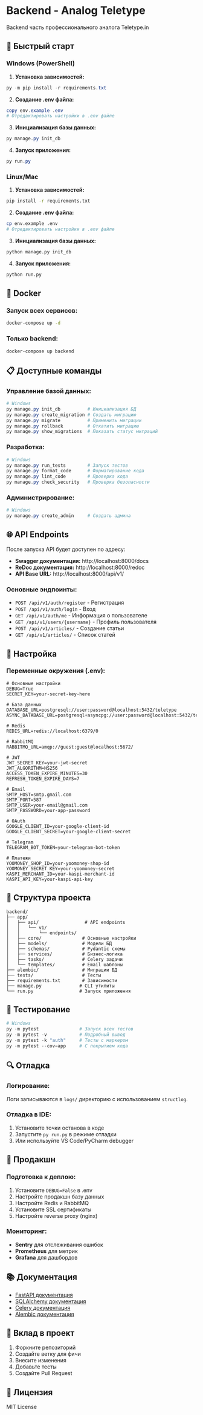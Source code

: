 # Backend - Analog Teletype

Backend часть профессионального аналога Teletype.in

## 🚀 Быстрый старт

### Windows (PowerShell)

1. **Установка зависимостей:**
```powershell
py -m pip install -r requirements.txt
```

2. **Создание .env файла:**
```powershell
copy env.example .env
# Отредактировать настройки в .env файле
```

3. **Инициализация базы данных:**
```powershell
py manage.py init_db
```

4. **Запуск приложения:**
```powershell
py run.py
```

### Linux/Mac

1. **Установка зависимостей:**
```bash
pip install -r requirements.txt
```

2. **Создание .env файла:**
```bash
cp env.example .env
# Отредактировать настройки в .env файле
```

3. **Инициализация базы данных:**
```bash
python manage.py init_db
```

4. **Запуск приложения:**
```bash
python run.py
```

## 🐳 Docker

### Запуск всех сервисов:
```bash
docker-compose up -d
```

### Только backend:
```bash
docker-compose up backend
```

## 📋 Доступные команды

### Управление базой данных:
```powershell
# Windows
py manage.py init_db          # Инициализация БД
py manage.py create_migration # Создать миграцию
py manage.py migrate          # Применить миграции
py manage.py rollback         # Откатить миграцию
py manage.py show_migrations  # Показать статус миграций
```

### Разработка:
```powershell
# Windows
py manage.py run_tests        # Запуск тестов
py manage.py format_code      # Форматирование кода
py manage.py lint_code        # Проверка кода
py manage.py check_security   # Проверка безопасности
```

### Администрирование:
```powershell
# Windows
py manage.py create_admin     # Создать админа
```

## 🌐 API Endpoints

После запуска API будет доступен по адресу:
- **Swagger документация:** http://localhost:8000/docs
- **ReDoc документация:** http://localhost:8000/redoc
- **API Base URL:** http://localhost:8000/api/v1/

### Основные эндпоинты:
- `POST /api/v1/auth/register` - Регистрация
- `POST /api/v1/auth/login` - Вход
- `GET /api/v1/auth/me` - Информация о пользователе
- `GET /api/v1/users/{username}` - Профиль пользователя
- `POST /api/v1/articles/` - Создание статьи
- `GET /api/v1/articles/` - Список статей

## 🔧 Настройка

### Переменные окружения (.env):

```env
# Основные настройки
DEBUG=True
SECRET_KEY=your-secret-key-here

# База данных
DATABASE_URL=postgresql://user:password@localhost:5432/teletype
ASYNC_DATABASE_URL=postgresql+asyncpg://user:password@localhost:5432/teletype

# Redis
REDIS_URL=redis://localhost:6379/0

# RabbitMQ
RABBITMQ_URL=amqp://guest:guest@localhost:5672/

# JWT
JWT_SECRET_KEY=your-jwt-secret
JWT_ALGORITHM=HS256
ACCESS_TOKEN_EXPIRE_MINUTES=30
REFRESH_TOKEN_EXPIRE_DAYS=7

# Email
SMTP_HOST=smtp.gmail.com
SMTP_PORT=587
SMTP_USER=your-email@gmail.com
SMTP_PASSWORD=your-app-password

# OAuth
GOOGLE_CLIENT_ID=your-google-client-id
GOOGLE_CLIENT_SECRET=your-google-client-secret

# Telegram
TELEGRAM_BOT_TOKEN=your-telegram-bot-token

# Платежи
YOOMONEY_SHOP_ID=your-yoomoney-shop-id
YOOMONEY_SECRET_KEY=your-yoomoney-secret
KASPI_MERCHANT_ID=your-kaspi-merchant-id
KASPI_API_KEY=your-kaspi-api-key
```

## 📁 Структура проекта

```
backend/
├── app/
│   ├── api/                 # API endpoints
│   │   └── v1/
│   │       └── endpoints/
│   ├── core/               # Основные настройки
│   ├── models/             # Модели БД
│   ├── schemas/            # Pydantic схемы
│   ├── services/           # Бизнес-логика
│   ├── tasks/              # Celery задачи
│   └── templates/          # Email шаблоны
├── alembic/                # Миграции БД
├── tests/                  # Тесты
├── requirements.txt        # Зависимости
├── manage.py              # CLI утилиты
└── run.py                 # Запуск приложения
```

## 🧪 Тестирование

```powershell
# Windows
py -m pytest               # Запуск всех тестов
py -m pytest -v            # Подробный вывод
py -m pytest -k "auth"     # Тесты с маркером
py -m pytest --cov=app     # С покрытием кода
```

## 🔍 Отладка

### Логирование:
Логи записываются в `logs/` директорию с использованием `structlog`.

### Отладка в IDE:
1. Установите точки останова в коде
2. Запустите `py run.py` в режиме отладки
3. Или используйте VS Code/PyCharm debugger

## 🚀 Продакшн

### Подготовка к деплою:
1. Установите `DEBUG=False` в .env
2. Настройте продакшн базу данных
3. Настройте Redis и RabbitMQ
4. Установите SSL сертификаты
5. Настройте reverse proxy (nginx)

### Мониторинг:
- **Sentry** для отслеживания ошибок
- **Prometheus** для метрик
- **Grafana** для дашбордов

## 📚 Документация

- [FastAPI документация](https://fastapi.tiangolo.com/)
- [SQLAlchemy документация](https://docs.sqlalchemy.org/)
- [Celery документация](https://docs.celeryproject.org/)
- [Alembic документация](https://alembic.sqlalchemy.org/)

## 🤝 Вклад в проект

1. Форкните репозиторий
2. Создайте ветку для фичи
3. Внесите изменения
4. Добавьте тесты
5. Создайте Pull Request

## 📄 Лицензия

MIT License 